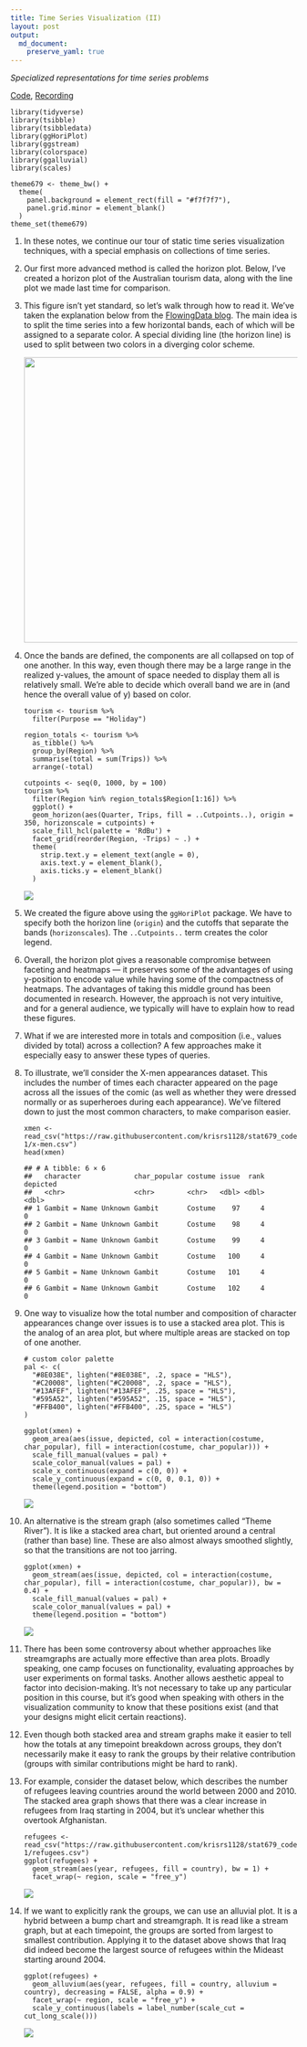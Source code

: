 ```yaml
---
title: Time Series Visualization (II)
layout: post
output: 
  md_document:
    preserve_yaml: true
---
```


*Specialized representations for time series problems*

[Code](https://github.com/krisrs1128/stat679_code/blob/main/notes/week7-2.Rmd),
[Recording](https://krisrs1128.github.io/stat679_notes/2022/06/01/week7-2.html)

    library(tidyverse)
    library(tsibble)
    library(tsibbledata)
    library(ggHoriPlot)
    library(ggstream)
    library(colorspace)
    library(ggalluvial)
    library(scales)

    theme679 <- theme_bw() +
      theme(
        panel.background = element_rect(fill = "#f7f7f7"),
        panel.grid.minor = element_blank()
      )
    theme_set(theme679)

1.  In these notes, we continue our tour of static time series
    visualization techniques, with a special emphasis on collections of
    time series.

2.  Our first more advanced method is called the horizon plot. Below,
    I’ve created a horizon plot of the Australian tourism data, along
    with the line plot we made last time for comparison.

3.  This figure isn’t yet standard, so let’s walk through how to read
    it. We’ve taken the explanation below from the [FlowingData
    blog](https://flowingdata.com/2015/07/02/changing-price-of-food-items-and-horizon-graphs/).
    The main idea is to split the time series into a few horizontal
    bands, each of which will be assigned to a separate color. A special
    dividing line (the horizon line) is used to split between two colors
    in a diverging color scheme.

    <img src="https://github.com/krisrs1128/stat679_notes/blob/main/assets/week7-2/horizon.png?raw=true" width=500/>

4.  Once the bands are defined, the components are all collapsed on top
    of one another. In this way, even though there may be a large range
    in the realized y-values, the amount of space needed to display them
    all is relatively small. We’re able to decide which overall band we
    are in (and hence the overall value of y) based on color.

        tourism <- tourism %>%
          filter(Purpose == "Holiday")

        region_totals <- tourism %>%
          as_tibble() %>%
          group_by(Region) %>%
          summarise(total = sum(Trips)) %>%
          arrange(-total)

        cutpoints <- seq(0, 1000, by = 100)
        tourism %>%
          filter(Region %in% region_totals$Region[1:16]) %>%
          ggplot() +
          geom_horizon(aes(Quarter, Trips, fill = ..Cutpoints..), origin = 350, horizonscale = cutpoints) +
          scale_fill_hcl(palette = 'RdBu') +
          facet_grid(reorder(Region, -Trips) ~ .) +
          theme(
            strip.text.y = element_text(angle = 0),
            axis.text.y = element_blank(),
            axis.ticks.y = element_blank()
          )

    ![](/stat679_notes/assets/week7-2/unnamed-chunk-3-1.png)

5.  We created the figure above using the `ggHoriPlot` package. We have
    to specify both the horizon line (`origin`) and the cutoffs that
    separate the bands (`horizonscales`). The `..Cutpoints..` term
    creates the color legend.

6.  Overall, the horizon plot gives a reasonable compromise between
    faceting and heatmaps — it preserves some of the advantages of using
    y-position to encode value while having some of the compactness of
    heatmaps. The advantages of taking this middle ground has been
    documented in research. However, the approach is not very intuitive,
    and for a general audience, we typically will have to explain how to
    read these figures.

7.  What if we are interested more in totals and composition (i.e.,
    values divided by total) across a collection? A few approaches make
    it especially easy to answer these types of queries.

8.  To illustrate, we’ll consider the X-men appearances dataset. This
    includes the number of times each character appeared on the page
    across all the issues of the comic (as well as whether they were
    dressed normally or as superheroes during each appearance). We’ve
    filtered down to just the most common characters, to make comparison
    easier.

        xmen <- read_csv("https://raw.githubusercontent.com/krisrs1128/stat679_code/main/examples/week7/week7-1/x-men.csv")
        head(xmen)

        ## # A tibble: 6 × 6
        ##   character             char_popular costume issue  rank depicted
        ##   <chr>                 <chr>        <chr>   <dbl> <dbl>    <dbl>
        ## 1 Gambit = Name Unknown Gambit       Costume    97     4        0
        ## 2 Gambit = Name Unknown Gambit       Costume    98     4        0
        ## 3 Gambit = Name Unknown Gambit       Costume    99     4        0
        ## 4 Gambit = Name Unknown Gambit       Costume   100     4        0
        ## 5 Gambit = Name Unknown Gambit       Costume   101     4        0
        ## 6 Gambit = Name Unknown Gambit       Costume   102     4        0

9.  One way to visualize how the total number and composition of
    character appearances change over issues is to use a stacked area
    plot. This is the analog of an area plot, but where multiple areas
    are stacked on top of one another.

        # custom color palette
        pal <- c(
          "#8E038E", lighten("#8E038E", .2, space = "HLS"),
          "#C20008", lighten("#C20008", .2, space = "HLS"),
          "#13AFEF", lighten("#13AFEF", .25, space = "HLS"),
          "#595A52", lighten("#595A52", .15, space = "HLS"),
          "#FFB400", lighten("#FFB400", .25, space = "HLS")
        )

        ggplot(xmen) +
          geom_area(aes(issue, depicted, col = interaction(costume, char_popular), fill = interaction(costume, char_popular))) +
          scale_fill_manual(values = pal) +
          scale_color_manual(values = pal) +
          scale_x_continuous(expand = c(0, 0)) +
          scale_y_continuous(expand = c(0, 0, 0.1, 0)) +
          theme(legend.position = "bottom")

    ![](/stat679_notes/assets/week7-2/unnamed-chunk-5-1.png)

10. An alternative is the stream graph (also sometimes called “Theme
    River”). It is like a stacked area chart, but oriented around a
    central (rather than base) line. These are also almost always
    smoothed slightly, so that the transitions are not too jarring.

        ggplot(xmen) +
          geom_stream(aes(issue, depicted, col = interaction(costume, char_popular), fill = interaction(costume, char_popular)), bw = 0.4) +
          scale_fill_manual(values = pal) +
          scale_color_manual(values = pal) +
          theme(legend.position = "bottom")

    ![](/stat679_notes/assets/week7-2/unnamed-chunk-6-1.png)

11. There has been some controversy about whether approaches like
    streamgraphs are actually more effective than area plots. Broadly
    speaking, one camp focuses on functionality, evaluating approaches
    by user experiments on formal tasks. Another allows aesthetic appeal
    to factor into decision-making. It’s not necessary to take up any
    particular position in this course, but it’s good when speaking with
    others in the visualization community to know that these positions
    exist (and that your designs might elicit certain reactions).

12. Even though both stacked area and stream graphs make it easier to
    tell how the totals at any timepoint breakdown across groups, they
    don’t necessarily make it easy to rank the groups by their relative
    contribution (groups with similar contributions might be hard to
    rank).

13. For example, consider the dataset below, which describes the number
    of refugees leaving countries around the world between 2000
    and 2010. The stacked area graph shows that there was a clear
    increase in refugees from Iraq starting in 2004, but it’s unclear
    whether this overtook Afghanistan.

        refugees <- read_csv("https://raw.githubusercontent.com/krisrs1128/stat679_code/main/examples/week7/week7-1/refugees.csv")
        ggplot(refugees) +
          geom_stream(aes(year, refugees, fill = country), bw = 1) +
          facet_wrap(~ region, scale = "free_y")

    ![](/stat679_notes/assets/week7-2/unnamed-chunk-7-1.png)

14. If we want to explicitly rank the groups, we can use an alluvial
    plot. It is a hybrid between a bump chart and streamgraph. It is
    read like a stream graph, but at each timepoint, the groups are
    sorted from largest to smallest contribution. Applying it to the
    dataset above shows that Iraq did indeed become the largest source
    of refugees within the Mideast starting around 2004.

        ggplot(refugees) +
          geom_alluvium(aes(year, refugees, fill = country, alluvium = country), decreasing = FALSE, alpha = 0.9) +
          facet_wrap(~ region, scale = "free_y") +
          scale_y_continuous(labels = label_number(scale_cut = cut_long_scale()))

    ![](/stat679_notes/assets/week7-2/unnamed-chunk-8-1.png)
